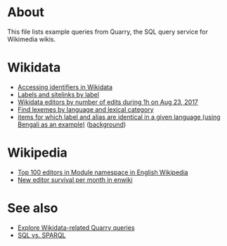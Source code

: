 # About

This file lists example queries from Quarry, the SQL query service for Wikimedia wikis.

# Wikidata

* [Accessing identifiers in Wikidata](https://quarry.wmflabs.org/query/18364)
* [Labels and sitelinks by label](https://quarry.wmflabs.org/query/13025)
* [Wikidata editors by number of edits during 1h on Aug 23, 2017](https://quarry.wmflabs.org/query/20823)
* [Find lexemes by language and lexical category](https://quarry.wmflabs.org/query/28438)
* [items for which label and alias are identical in a given language (using Bengali as an example)](https://quarry.wmflabs.org/query/28558) ([background](https://www.wikidata.org/w/index.php?title=Wikidata:Request_a_query&oldid=733566616#Alias_=_Label_(third_time,_according_to_the_archives)))

# Wikipedia

* [Top 100 editors in Module namespace in English Wikipedia](https://quarry.wmflabs.org/query/17556)
* [New editor survival per month in enwiki](https://quarry.wmflabs.org/query/17500)

# See also

* [Explore Wikidata-related Quarry queries](https://www.wikidata.org/wiki/Wikidata:Wikidata_curricula/Activities/Explore_Wikidata-related_Quarry_queries)
* [SQL vs. SPARQL](https://www.cambridgesemantics.com/blog/semantic-university/learn-sparql/sparql-vs-sql/)
